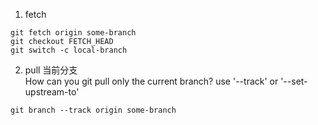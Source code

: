 1.  fetch
```
git fetch origin some-branch
git checkout FETCH_HEAD
git switch -c local-branch
``` 

2.  pull 当前分支  
How can you git pull only the current branch?
use '--track' or '--set-upstream-to'
```
git branch --track origin some-branch
```